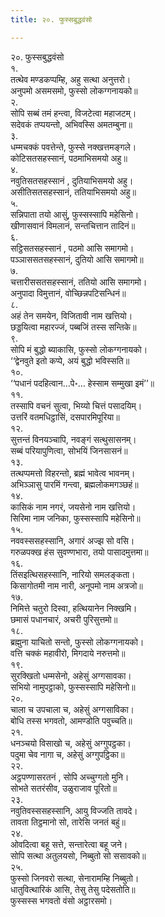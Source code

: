 ```yaml
---
title: २०. फुस्सबुद्धवंसो

---
```

२०. फुस्सबुद्धवंसो  
१.  
तत्थेव मण्डकप्पम्हि, अहु सत्था अनुत्तरो।  
अनुपमो असमसमो, फुस्सो लोकग्गनायको॥  
२.  
सोपि सब्बं तमं हन्त्वा, विजटेत्वा महाजटम्।  
सदेवकं तप्पयन्तो, अभिवस्सि अमतम्बुना॥  
३.  
धम्मचक्कं पवत्तेन्ते, फुस्से नक्खत्तमङ्गले।  
कोटिसतसहस्सानं, पठमाभिसमयो अहु॥  
४.  
नवुतिसतसहस्सानं , दुतियाभिसमयो अहु।  
असीतिसतसहस्सानं, ततियाभिसमयो अहु॥  
५.  
सन्निपाता तयो आसुं, फुस्सस्सापि महेसिनो।  
खीणासवानं विमलानं, सन्तचित्तान तादिनं॥  
६.  
सट्ठिसतसहस्सानं , पठमो आसि समागमो।  
पञ्ञाससतसहस्सानं, दुतियो आसि समागमो॥  
७.  
चत्तारीससतसहस्सानं, ततियो आसि समागमो।  
अनुपादा विमुत्तानं, वोच्छिन्नपटिसन्धिनं॥  
८.  
अहं तेन समयेन, विजितावी नाम खत्तियो।  
छड्डयित्वा महारज्जं, पब्बजिं तस्स सन्तिके॥  
९.  
सोपि मं बुद्धो ब्याकासि, फुस्सो लोकग्गनायको।  
‘‘द्वेनवुते इतो कप्पे, अयं बुद्धो भविस्सति॥  
१०.  
‘‘पधानं पदहित्वान…पे॰… हेस्साम सम्मुखा इमं’’॥  
११.  
तस्सापि वचनं सुत्वा, भिय्यो चित्तं पसादयिम्।  
उत्तरिं वतमधिट्ठासिं, दसपारमिपूरिया॥  
१२.  
सुत्तन्तं विनयञ्चापि, नवङ्गं सत्थुसासनम्।  
सब्बं परियापुणित्वा, सोभयिं जिनसासनं॥  
१३.  
तत्थप्पमत्तो विहरन्तो, ब्रह्मं भावेत्व भावनम्।  
अभिञ्ञासु पारमिं गन्त्वा, ब्रह्मलोकमगञ्छहं॥  
१४.  
कासिकं नाम नगरं, जयसेनो नाम खत्तियो।  
सिरिमा नाम जनिका, फुस्सस्सापि महेसिनो॥  
१५.  
नववस्ससहस्सानि, अगारं अज्झ सो वसि।  
गरुळपक्ख हंस सुवण्णभारा, तयो पासादमुत्तमा॥  
१६.  
तिंसइत्थिसहस्सानि, नारियो समलङ्कता।  
किसागोतमी नाम नारी, अनूपमो नाम अत्रजो॥  
१७.  
निमित्ते चतुरो दिस्वा, हत्थियानेन निक्खमि।  
छमासं पधानचारं, अचरी पुरिसुत्तमो॥  
१८.  
ब्रह्मुना याचितो सन्तो, फुस्सो लोकग्गनायको।  
वत्ति चक्कं महावीरो, मिगदाये नरुत्तमो॥  
१९.  
सुरक्खितो धम्मसेनो, अहेसुं अग्गसावका।  
सभियो नामुपट्ठाको, फुस्सस्सापि महेसिनो॥  
२०.  
चाला च उपचाला च, अहेसुं अग्गसाविका।  
बोधि तस्स भगवतो, आमण्डोति पवुच्चति॥  
२१.  
धनञ्चयो विसाखो च, अहेसुं अग्गुपट्ठका।  
पदुमा चेव नागा च, अहेसुं अग्गुपट्ठिका॥  
२२.  
अट्ठपण्णासरतनं , सोपि अच्चुग्गतो मुनि।  
सोभते सतरंसीव, उळुराजाव पूरितो॥  
२३.  
नवुतिवस्ससहस्सानि, आयु विज्जति तावदे।  
तावता तिट्ठमानो सो, तारेसि जनतं बहुं॥  
२४.  
ओवदित्वा बहू सत्ते, सन्तारेत्वा बहू जने।  
सोपि सत्था अतुलयसो, निब्बुतो सो ससावको॥  
२५.  
फुस्सो जिनवरो सत्था, सेनारामम्हि निब्बुतो।  
धातुवित्थारिकं आसि, तेसु तेसु पदेसतोति॥  
फुस्सस्स भगवतो वंसो अट्ठारसमो।  